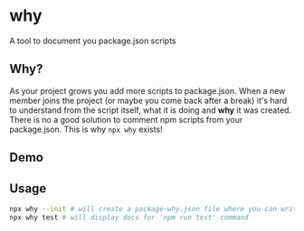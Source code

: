 #  why

A tool to document you package.json scripts

## Why?

As your project grows you add more scripts to package.json.
When a new member joins the project (or maybe you come back after a break) it's hard to understand from the script itself, what it is doing and **why** it was created.
There is no a good solution to comment npm scripts from your package.json.
This is why `npx why` exists!

## Demo

## Usage

```bash
npx why --init # will create a package-why.json file where you can write docs for your scripts
npx why test # will display docs for 'npm run test' command
```

